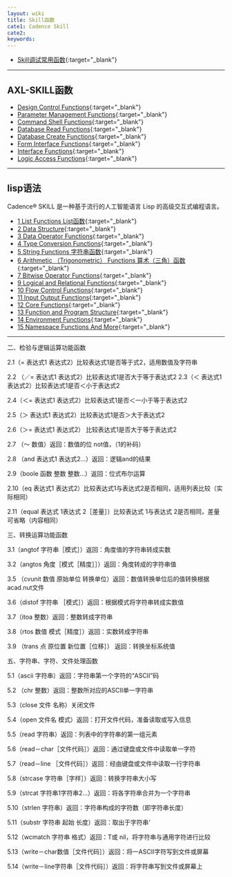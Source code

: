 ```yaml
---
layout: wiki
title: Skill函数
cate1: Cadence Skill
cate2: 
keywords: 
---
```


*  [Skill调试常用函数](https://tiny-yhw.github.io//allegro-skill-debug){:target="_blank"}

* * *

## AXL-SKILL函数

*  [Design Control Functions](https://tiny-yhw.github.io//allegro-skill-design-control-functions){:target="_blank"}
*  [Parameter Management Functions](https://tiny-yhw.github.io//allegro-skill-parameter-management-functions){:target="_blank"}
*  [Command Shell Functions](https://tiny-yhw.github.io//allegro-skill-command-shell-functions){:target="_blank"}
*  [Database Read Functions](https://tiny-yhw.github.io//allegro-skill-database-read-functions){:target="_blank"}
*  [Database Create Functions](https://tiny-yhw.github.io//allegro-skill-database-create-functions){:target="_blank"}
*  [Form Interface Functions](https://tiny-yhw.github.io//allegro-skill-form-interface-functions){:target="_blank"}
*  [Interface Functions](https://tiny-yhw.github.io//allegro-skill-interface-functions){:target="_blank"}
*  [Logic Access Functions](https://tiny-yhw.github.io//allegro-skill-logic-access-functions){:target="_blank"}

* * *

## lisp语法

Cadence® SKILL 是一种基于流行的人工智能语言 Lisp 的高级交互式编程语言。

*  [1 List Functions List函数](https://tiny-yhw.github.io//allegro-skill-lisp-list-functions){:target="_blank"}
*  [2 Data Structure](https://tiny-yhw.github.io//allegro-skill-lisp-data-structure){:target="_blank"}
*  [3 Data Operator Functions](https://tiny-yhw.github.io//allegro-skill-lisp-data-operator-functions){:target="_blank"}
*  [4 Type Conversion Functions](https://tiny-yhw.github.io//allegro-skill-lisp-type-conversion-functions){:target="_blank"}
*  [5 String Functions 字符串函数](https://tiny-yhw.github.io//allegro-skill-lisp-string-functions){:target="_blank"}
*  [6 Arithmetic （Trigonometric） Functions 算术（三角）函数](https://tiny-yhw.github.io//allegro-skill-lisp-arithmetic-functions){:target="_blank"}
*  [7 Bitwise Operator Functions](https://tiny-yhw.github.io//allegro-skill-lisp-bitwise-operator-functions){:target="_blank"}
*  [9 Logical and Relational Functions](https://tiny-yhw.github.io//allegro-skill-logical-and-relational-functions){:target="_blank"}
*  [10 Flow Control Functions](https://tiny-yhw.github.io//allegro-skill-lisp-flow-control-functions){:target="_blank"}
*  [11 Input Output Functions](https://tiny-yhw.github.io//allegro-skill-lisp-input-output-functions){:target="_blank"}
*  [12 Core Functions](https://tiny-yhw.github.io//allegro-skill-lisp-core-functions){:target="_blank"}
*  [13 Function and Program Structure](https://tiny-yhw.github.io//allegro-skill-lisp-functions-and-Program-Structure){:target="_blank"}
*  [14 Environment Functions](https://tiny-yhw.github.io//allegro-skill-lisp-environment-functions){:target="_blank"}
*  [15 Namespace Functions And More](https://tiny-yhw.github.io//allegro-skill-lisp-namespace-functions-and-more){:target="_blank"}

* * *



二、检验与逻辑运算功能函数

2.1（= 表达式1 表达式2）比较表达式1是否等于式2，适用数值及字符串

2.2 （／= 表达式1 表达式2）比较表达式1是否大于等于表达式2 2.3（＜ 表达式1 表达式2）比较表达式1是否＜小于表达式2

2.4（＜= 表达式1 表达式2）比较表达式1是否＜一小于等于表达式2

2.5（＞ 表达式1 表达式2）比较表达式1是否＞大于表达式2

2.6（＞= 表达式1 表达式2） 比较表达式1是否大于等于表达式2

2.7 （～ 数值）返回：数值的位 not值，（1的补码）

2.8 （and 表达式1 表达式2…）返回：逻辑and的结果

2.9（boole 函数 整数 整数…）返回：位式布尔运算

2.10（eq 表达式1 表达式2）比较表达式1与表达式2是否相同，适用列表比较（实际相同）

2.11（equal 表达式 1表达式 2［差量］）比较表达式 1与表达式 2是否相同，差量可省略（内容相同）

三、转换运算功能函数

3.1（angtof 字符串［模式］）返回：角度值的字符串转成实数

3.2（angtos 角度［模式［精度］］）返回：角度转成的字符串值

3.5 （cvunit 数值 原始单位 转换单位）返回：数值转换单位后的值转换根据acad.nut文件

3.6（distof 字符串 ［模式］）返回：根据模式将字符串转成实数值

3.7（itoa 整数）返回：整数转成字符串

3.8（rtos 数值 模式［精度］）返回：实数转成字符串

3.9 （trans 点 原位置 新位置［位移］） 返回：转换坐标系统值


五、字符串、字符、文件处理函数

5.1（ascii 字符串）返回：字符串第一个字符的“ASCII”码

5.2 （chr 整数）返回：整数所对应的ASCII单一字符串

5.3（close 文件 名称）关闭文件

5.4（open 文件名 模式）返回：打开文件代码，准备读取或写入信息

5.5（read 字符串）返回：列表中的字符串的第一组元素

5.6（read－char［文件代码］）返回：通过键盘或文件中读取单一字符

5.7（read－line ［文件代码］）返回：经由键盘或文件中读取一行字符串

5.8（strcase 字符串［字样］）返回：转换字符串大小写

5.9（strcat 字符串1字符串2…）返回：将各字符串合并为一个字符串

5.10（strlen 字符串）返回：字符串构成的字符数（即字符串长度）

5.11（substr 字符串 起始 长度）返回：取出于字符串‘

5.12（wcmatch 字符串 格式）返回：T或 nil，将字符串与通用字符进行比较

5.13（write－char数值［文件代码］）返回：将一ASCII字符写到文件或屏幕

5.14（write－line字符串［文件代码］）返回：将字符串写到文件或屏幕上